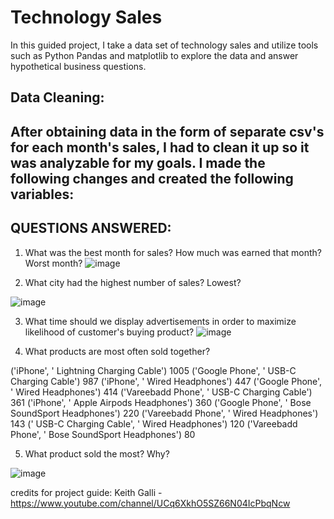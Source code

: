 # Technology Sales

In this guided project, I take a data set of technology sales and utilize tools such as Python Pandas and matplotlib to explore the data and answer hypothetical business questions.

## Data Cleaning:

After obtaining data in the form of separate csv's for each month's sales, I had to clean it up so it was analyzable for my goals. I made the following changes and created the following variables:
- 

## QUESTIONS ANSWERED:

1. What was the best month for sales? How much was earned that month? Worst month?
![image](https://user-images.githubusercontent.com/121086856/211246170-d1d90787-6335-4800-9477-2f728da37035.png)


2. What city had the highest number of sales? Lowest?

![image](https://user-images.githubusercontent.com/121086856/210975840-f923f502-c7b1-4546-829a-f6ae80c4f79d.png)

3. What time should we display advertisements in order to maximize likelihood of customer's buying product?
![image](https://user-images.githubusercontent.com/121086856/210975915-b5ed49b5-62b2-491a-bbbc-890a5e732539.png)

4. What products are most often sold together?

('iPhone', ' Lightning Charging Cable') 1005
('Google Phone', ' USB-C Charging Cable') 987
('iPhone', ' Wired Headphones') 447
('Google Phone', ' Wired Headphones') 414
('Vareebadd Phone', ' USB-C Charging Cable') 361
('iPhone', ' Apple Airpods Headphones') 360
('Google Phone', ' Bose SoundSport Headphones') 220
('Vareebadd Phone', ' Wired Headphones') 143
(' USB-C Charging Cable', ' Wired Headphones') 120
('Vareebadd Phone', ' Bose SoundSport Headphones') 80

5. What product sold the most? Why?

![image](https://user-images.githubusercontent.com/121086856/210976090-7f0eca45-35fc-4777-8c2f-017f84b71273.png)


credits for project guide: Keith Galli - https://www.youtube.com/channel/UCq6XkhO5SZ66N04IcPbqNcw
